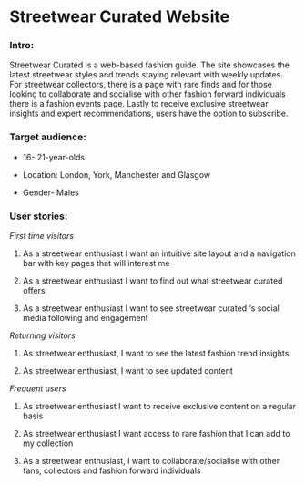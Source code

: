 # Streetwear Curated Website
### Intro:

Streetwear Curated is a web-based fashion guide. The site showcases the latest streetwear styles and trends staying relevant with weekly updates. For streetwear collectors, there is a page with rare finds and for those looking to collaborate and socialise with other fashion forward individuals there is a fashion events page.  Lastly to receive exclusive streetwear insights and expert recommendations, users have the option to subscribe. 

### Target audience: 

* 16- 21-year-olds 

* Location: London, York, Manchester and Glasgow

* Gender- Males

### User stories: 

*First time visitors* 

1. As a streetwear enthusiast I want an intuitive site layout and a navigation bar with key pages that will interest me 

2. As a streetwear enthusiast I want to find out what streetwear curated offers  

3. As a streetwear enthusiast I want to see streetwear curated ‘s social media following and engagement 

*Returning visitors*

1. As streetwear enthusiast, I want to see the latest fashion trend insights 

2. As streetwear enthusiast, I want to see updated content

*Frequent users* 

1. As streetwear enthusiast I want to receive exclusive content on a regular basis 

2. As streetwear enthusiast I want access to rare fashion that I can add to my collection 

3. As a streetwear enthusiast, I want to collaborate/socialise with other fans, collectors and fashion forward individuals
